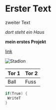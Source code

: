# Erster Text

zweiter Text

*dort steht ein Haus*

**mein erstes Projekt**

[link](https://www.google.ch/)

![Stadion](https://www.apexexhibit.com/wp-content/uploads/2019/04/Stadium_BV-1.png)

 | Tor 1 | Tor 2 |
 | --- | --- |
| Ball | Fuss |
 
```c#
if(True) {
 WriteT
}
```
 


